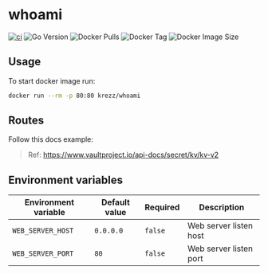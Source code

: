 # whoami

[![ci](https://github.com/andyglass/whoami/actions/workflows/ci.yml/badge.svg)](https://github.com/andyglass/whoami/actions/workflows/ci.yml)
![Go Version](https://img.shields.io/github/go-mod/go-version/andyglass/whoami?label=go)
![Docker Pulls](https://img.shields.io/docker/pulls/andyglass/whoami)
![Docker Tag](https://img.shields.io/docker/v/andyglass/whoami?label=docker%20tag)
![Docker Image Size](https://img.shields.io/docker/image-size/andyglass/whoami/latest)

## Usage

To start docker image run:
```bash
docker run --rm -p 80:80 krezz/whoami
```

## Routes

Follow this docs example:
> Ref: https://www.vaultproject.io/api-docs/secret/kv/kv-v2

## Environment variables

| Environment variable | Default value | Required | Description |
| --- | --- | --- | --- |
| `WEB_SERVER_HOST` | `0.0.0.0` | `false` | Web server listen host |
| `WEB_SERVER_PORT` | `80` | `false` | Web server listen port |
